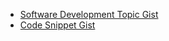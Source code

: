 - [Software Development Topic Gist](https://gist.github.com/Pravin-P-Singh/484113f68d6beb3a1c76bb8374f8de3e)
- [Code Snippet Gist](https://gist.github.com/Pravin-P-Singh/424503adf9999a3937092472355c79c1)
